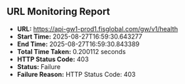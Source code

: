 ## URL Monitoring Report

- **URL:** https://api-gw1-prod1.fisglobal.com/gw/v1/health
- **Start Time:** 2025-08-27T16:59:30.643277
- **End Time:** 2025-08-27T16:59:30.843389
- **Total Time Taken:** 0.200112 seconds
- **HTTP Status Code:** 403
- **Status:** Failure
- **Failure Reason:** HTTP Status Code: 403
